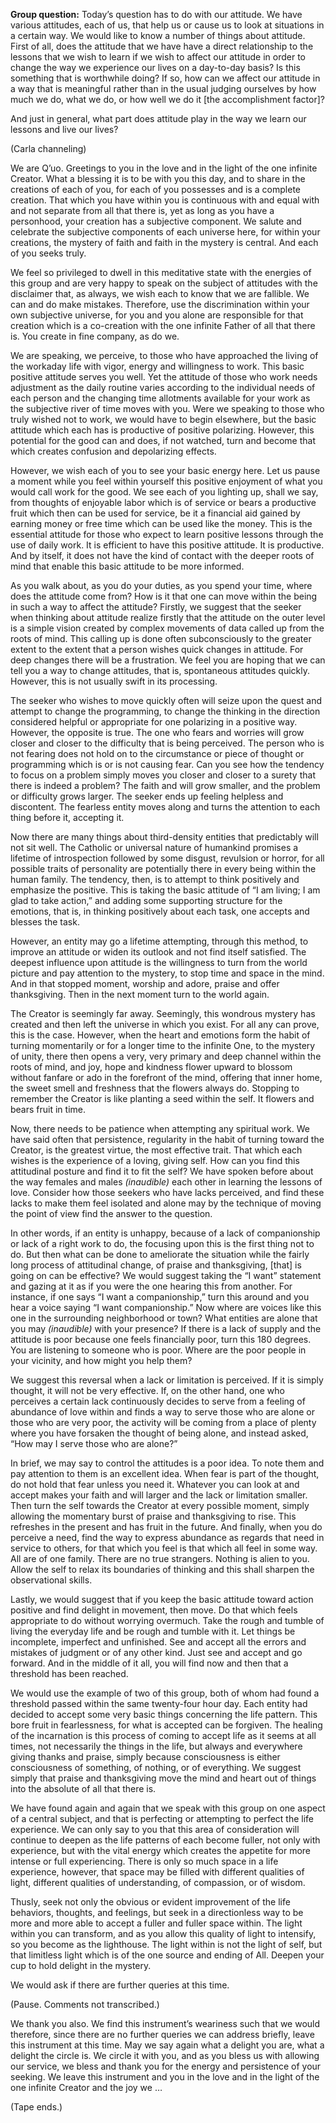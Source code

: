 <p class="group-question"><strong>Group question:</strong> Today’s question has to do with our attitude. We have various attitudes, each of us, that help us or cause us to look at situations in a certain way. We would like to know a number of things about attitude. First of all, does the attitude that we have have a direct relationship to the lessons that we wish to learn if we wish to affect our attitude in order to change the way we experience our lives on a day-to-day basis? Is this something that is worthwhile doing? If so, how can we affect our attitude in a way that is meaningful rather than in the usual judging ourselves by how much we do, what we do, or how well we do it [the accomplishment factor]?</p>
<p>And just in general, what part does attitude play in the way we learn our lessons and live our lives?</p>
<p class="channel-type">(Carla channeling)</p>
<p>We are Q’uo. Greetings to you in the love and in the light of the one infinite Creator. What a blessing it is to be with you this day, and to share in the creations of each of you, for each of you possesses and is a complete creation. That which you have within you is continuous with and equal with and not separate from all that there is, yet as long as you have a personhood, your creation has a subjective component. We salute and celebrate the subjective components of each universe here, for within your creations, the mystery of faith and faith in the mystery is central. And each of you seeks truly.</p>
<p>We feel so privileged to dwell in this meditative state with the energies of this group and are very happy to speak on the subject of attitudes with the disclaimer that, as always, we wish each to know that we are fallible. We can and do make mistakes. Therefore, use the discrimination within your own subjective universe, for you and you alone are responsible for that creation which is a co-creation with the one infinite Father of all that there is. You create in fine company, as do we.</p>
<p>We are speaking, we perceive, to those who have approached the living of the workaday life with vigor, energy and willingness to work. This basic positive attitude serves you well. Yet the attitude of those who work needs adjustment as the daily routine varies according to the individual needs of each person and the changing time allotments available for your work as the subjective river of time moves with you. Were we speaking to those who truly wished not to work, we would have to begin elsewhere, but the basic attitude which each has is productive of positive polarizing. However, this potential for the good can and does, if not watched, turn and become that which creates confusion and depolarizing effects.</p>
<p>However, we wish each of you to see your basic energy here. Let us pause a moment while you feel within yourself this positive enjoyment of what you would call work for the good. We see each of you lighting up, shall we say, from thoughts of enjoyable labor which is of service or bears a productive fruit which then can be used for service, be it a financial aid gained by earning money or free time which can be used like the money. This is the essential attitude for those who expect to learn positive lessons through the use of daily work. It is efficient to have this positive attitude. It is productive. And by itself, it does not have the kind of contact with the deeper roots of mind that enable this basic attitude to be more informed.</p>
<p>As you walk about, as you do your duties, as you spend your time, where does the attitude come from? How is it that one can move within the being in such a way to affect the attitude? Firstly, we suggest that the seeker when thinking about attitude realize firstly that the attitude on the outer level is a simple vision created by complex movements of data called up from the roots of mind. This calling up is done often subconsciously to the greater extent to the extent that a person wishes quick changes in attitude. For deep changes there will be a frustration. We feel you are hoping that we can tell you a way to change attitudes, that is, spontaneous attitudes quickly. However, this is not usually swift in its processing.</p>
<p>The seeker who wishes to move quickly often will seize upon the quest and attempt to change the programming, to change the thinking in the direction considered helpful or appropriate for one polarizing in a positive way. However, the opposite is true. The one who fears and worries will grow closer and closer to the difficulty that is being perceived. The person who is not fearing does not hold on to the circumstance or piece of thought or programming which is or is not causing fear. Can you see how the tendency to focus on a problem simply moves you closer and closer to a surety that there is indeed a problem? The faith and will grow smaller, and the problem or difficulty grows larger. The seeker ends up feeling helpless and discontent. The fearless entity moves along and turns the attention to each thing before it, accepting it.</p>
<p>Now there are many things about third-density entities that predictably will not sit well. The Catholic or universal nature of humankind promises a lifetime of introspection followed by some disgust, revulsion or horror, for all possible traits of personality are potentially there in every being within the human family. The tendency, then, is to attempt to think positively and emphasize the positive. This is taking the basic attitude of “I am living; I am glad to take action,” and adding some supporting structure for the emotions, that is, in thinking positively about each task, one accepts and blesses the task.</p>
<p>However, an entity may go a lifetime attempting, through this method, to improve an attitude or widen its outlook and not find itself satisfied. The deepest influence upon attitude is the willingness to turn from the world picture and pay attention to the mystery, to stop time and space in the mind. And in that stopped moment, worship and adore, praise and offer thanksgiving. Then in the next moment turn to the world again.</p>
<p>The Creator is seemingly far away. Seemingly, this wondrous mystery has created and then left the universe in which you exist. For all any can prove, this is the case. However, when the heart and emotions form the habit of turning momentarily or for a longer time to the infinite One, to the mystery of unity, there then opens a very, very primary and deep channel within the roots of mind, and joy, hope and kindness flower upward to blossom without fanfare or ado in the forefront of the mind, offering that inner home, the sweet smell and freshness that the flowers always do. Stopping to remember the Creator is like planting a seed within the self. It flowers and bears fruit in time.</p>
<p>Now, there needs to be patience when attempting any spiritual work. We have said often that persistence, regularity in the habit of turning toward the Creator, is the greatest virtue, the most effective trait. That which each wishes is the experience of a loving, giving self. How can you find this attitudinal posture and find it to fit the self? We have spoken before about the way females and males <em>(inaudible)</em> each other in learning the lessons of love. Consider how those seekers who have lacks perceived, and find these lacks to make them feel isolated and alone may by the technique of moving the point of view find the answer to the question.</p>
<p>In other words, if an entity is unhappy, because of a lack of companionship or lack of a right work to do, the focusing upon this is the first thing not to do. But then what can be done to ameliorate the situation while the fairly long process of attitudinal change, of praise and thanksgiving, [that] is going on can be effective? We would suggest taking the “I want” statement and gazing at it as if you were the one hearing this from another. For instance, if one says “I want a companionship,” turn this around and you hear a voice saying “I want companionship.” Now where are voices like this one in the surrounding neighborhood or town? What entities are alone that you may <em>(inaudible)</em> with your presence? If there is a lack of supply and the attitude is poor because one feels financially poor, turn this 180 degrees. You are listening to someone who is poor. Where are the poor people in your vicinity, and how might you help them?</p>
<p>We suggest this reversal when a lack or limitation is perceived. If it is simply thought, it will not be very effective. If, on the other hand, one who perceives a certain lack continuously decides to serve from a feeling of abundance of love within and finds a way to serve those who are alone or those who are very poor, the activity will be coming from a place of plenty where you have forsaken the thought of being alone, and instead asked, “How may I serve those who are alone?”</p>
<p>In brief, we may say to control the attitudes is a poor idea. To note them and pay attention to them is an excellent idea. When fear is part of the thought, do not hold that fear unless you need it. Whatever you can look at and accept makes your faith and will larger and the lack or limitation smaller. Then turn the self towards the Creator at every possible moment, simply allowing the momentary burst of praise and thanksgiving to rise. This refreshes in the present and has fruit in the future. And finally, when you do perceive a need, find the way to express abundance as regards that need in service to others, for that which you feel is that which all feel in some way. All are of one family. There are no true strangers. Nothing is alien to you. Allow the self to relax its boundaries of thinking and this shall sharpen the observational skills.</p>
<p>Lastly, we would suggest that if you keep the basic attitude toward action positive and find delight in movement, then move. Do that which feels appropriate to do without worrying overmuch. Take the rough and tumble of living the everyday life and be rough and tumble with it. Let things be incomplete, imperfect and unfinished. See and accept all the errors and mistakes of judgment or of any other kind. Just see and accept and go forward. And in the middle of it all, you will find now and then that a threshold has been reached.</p>
<p>We would use the example of two of this group, both of whom had found a threshold passed within the same twenty-four hour day. Each entity had decided to accept some very basic things concerning the life pattern. This bore fruit in fearlessness, for what is accepted can be forgiven. The healing of the incarnation is this process of coming to accept life as it seems at all times, not necessarily the things in the life, but always and everywhere giving thanks and praise, simply because consciousness is either consciousness of something, of nothing, or of everything. We suggest simply that praise and thanksgiving move the mind and heart out of things into the absolute of all that there is.</p>
<p>We have found again and again that we speak with this group on one aspect of a central subject, and that is perfecting or attempting to perfect the life experience. We can only say to you that this area of consideration will continue to deepen as the life patterns of each become fuller, not only with experience, but with the vital energy which creates the appetite for more intense or full experiencing. There is only so much space in a life experience, however, that space may be filled with different qualities of light, different qualities of understanding, of compassion, or of wisdom.</p>
<p>Thusly, seek not only the obvious or evident improvement of the life behaviors, thoughts, and feelings, but seek in a directionless way to be more and more able to accept a fuller and fuller space within. The light within you can transform, and as you allow this quality of light to intensify, so you become as the lighthouse. The light within is not the light of self, but that limitless light which is of the one source and ending of All. Deepen your cup to hold delight in the mystery.</p>
<p>We would ask if there are further queries at this time.</p>
<p class="comment">(Pause. Comments not transcribed.)</p>
<p>We thank you also. We find this instrument’s weariness such that we would therefore, since there are no further queries we can address briefly, leave this instrument at this time. May we say again what a delight you are, what a delight the circle is. We circle it with you, and as you bless us with allowing our service, we bless and thank you for the energy and persistence of your seeking. We leave this instrument and you in the love and in the light of the one infinite Creator and the joy we …</p>
<p class="comment">(Tape ends.)</p>